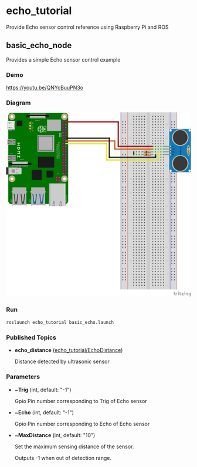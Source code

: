 # echo_tutorial

Provide Echo sensor control reference using Raspberry Pi and ROS

## basic_echo_node

Provides a simple Echo sensor control example

### Demo

https://youtu.be/QNYcBuuPN3o


### Diagram

![basic_echo](./diagram/basic_echo.png)

### Run

```bash
roslaunch echo_tutorial basic_echo.launch
```


### Published Topics

- **echo_distance** ([echo_tutorial/EchoDistance](https://github.com/PigeonSensei/raspberry_pi_ros_tutorial/blob/main/echo_tutorial/msg/EchoDistance.msg))

  Distance detected by ultrasonic sensor

### Parameters

- ~**Trig** (int, default: "-1")

  Gpio Pin number corresponding to Trig of Echo sensor
  
  
- ~**Echo** (int, default: "-1")

  Gpio Pin number corresponding to Echo of Echo sensor
  
  
- ~**MaxDistance** (int, default: "10")

  Set the maximum sensing distance of the sensor.
  
  Outputs -1 when out of detection range.
  
